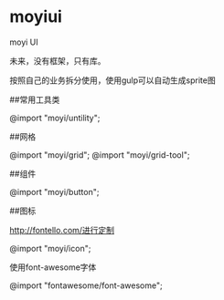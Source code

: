 moyiui
======

moyi UI

未来，没有框架，只有库。

按照自己的业务拆分使用，使用gulp可以自动生成sprite图

##常用工具类

@import "moyi/untility";

##网格

@import "moyi/grid";
@import "moyi/grid-tool";

##组件

@import "moyi/button";

##图标

http://fontello.com/进行定制 

@import "moyi/icon";

使用font-awesome字体

@import "fontawesome/font-awesome";